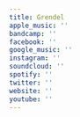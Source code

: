 ```yaml
---
title: Grendel
apple_music: ''
bandcamp: ''
facebook: ''
google_music: ''
instagram: ''
soundcloud: ''
spotify: ''
twitter: ''
website: ''
youtube: ''
---
```


